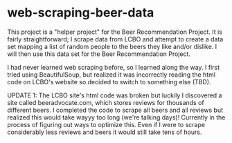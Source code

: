 # web-scraping-beer-data

This project is a "helper project" for the Beer Recommendation Project. It is fairly straightforward; 
 I scrape data from LCBO and attempt to create a data set mapping a list of random people to the beers they like and/or dislike. I will then use this data set for the Beer Recommendation Project.

I had never learned web scraping before, so I learned along the way. I first tried using BeautifulSoup, but realized it was incorrectly reading the html code on LCBO's website so decided to switch to something else (TBD).

UPDATE 1:
The LCBO site's html code was broken but luckily I discovered a site called beeradvocate.com, which stores reviews for thousands of different beers. I completed the code to scrape all beers and all reviews but realized this would take wayyy too long (we're talking days)! Currently in the process of figuring out ways to optimize this. Even if I were to scrape considerably less reviews and beers it would still take tens of hours. 